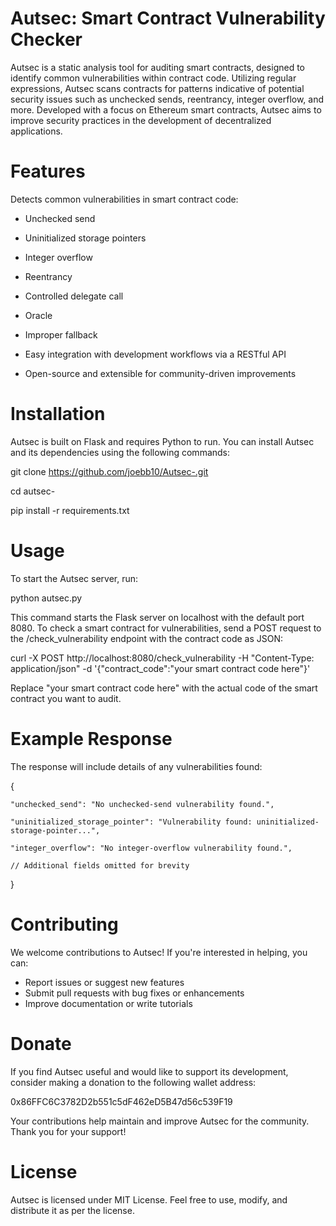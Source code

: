 # Autsec: Smart Contract Vulnerability Checker

Autsec is a static analysis tool for auditing smart contracts, designed to identify common vulnerabilities within contract code. Utilizing regular expressions, Autsec scans contracts for patterns indicative of potential security issues such as unchecked sends, reentrancy, integer overflow, and more. Developed with a focus on Ethereum smart contracts, Autsec aims to improve security practices in the development of decentralized applications.

# Features

Detects common vulnerabilities in smart contract code:

- Unchecked send

- Uninitialized storage pointers

- Integer overflow

- Reentrancy

- Controlled delegate call

- Oracle

- Improper fallback

- Easy integration with development workflows via a RESTful API

- Open-source and extensible for community-driven improvements

# Installation

Autsec is built on Flask and requires Python to run. You can install Autsec and its dependencies using the following commands:


git clone https://github.com/joebb10/Autsec-.git

cd autsec-

pip install -r requirements.txt

# Usage

To start the Autsec server, run:

python autsec.py

This command starts the Flask server on localhost with the default port 8080. To check a smart contract for vulnerabilities, send a POST request to the /check_vulnerability endpoint with the contract code as JSON:


curl -X POST http://localhost:8080/check_vulnerability -H "Content-Type: application/json" -d '{"contract_code":"your smart contract code here"}'

Replace "your smart contract code here" with the actual code of the smart contract you want to audit.

# Example Response
The response will include details of any vulnerabilities found:

{

    "unchecked_send": "No unchecked-send vulnerability found.",
  
    "uninitialized_storage_pointer": "Vulnerability found: uninitialized-storage-pointer...",
  
    "integer_overflow": "No integer-overflow vulnerability found.",
  
    // Additional fields omitted for brevity

}

# Contributing

We welcome contributions to Autsec! If you're interested in helping, you can:

- Report issues or suggest new features
- Submit pull requests with bug fixes or enhancements
- Improve documentation or write tutorials


# Donate

If you find Autsec useful and would like to support its development, consider making a donation to the following wallet address:
  
0x86FFC6C3782D2b551c5dF462eD5B47d56c539F19

Your contributions help maintain and improve Autsec for the community. Thank you for your support!

# License

Autsec is licensed under MIT License. Feel free to use, modify, and distribute it as per the license.

